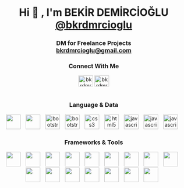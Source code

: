 <h1 align="center">Hi 👋 , I'm BEKİR DEMİRCİOĞLU<br>
<a href="https://www.instagram.com/bkrdmrcioglu/" target="blank">@bkrdmrcioglu</a>
<h3 align="center">DM for Freelance Projects<br>
<a href="mailto:bkrdmrcioglu@gmail.com">bkrdmrcioglu@gmail.com</a></h3>
</h1>
<h3 align="center">Connect With Me</h3>
<p align="center">
	<a href="mailto:bkrdmrcioglu@gmail.com" target="blank"><img align="center" src="https://limysoft.com.tr/icons/gmail.svg" alt="bkrdmrcioglu" height="30" width="40"/></a>
    <a href="https://www.instagram.com/bkrdmrcioglu/" target="blank"><img align="center" src="https://limysoft.com.tr/icons/instagram.svg" alt="bkrdmrcioglu" height="30" width="40"/></a>
	<br>
	<br>
	<h3 align="center">Language & Data</h3>
	<p align="center">
		<a href="#"><img width="40" height="40" src="https://limysoft.com.tr/icons/csharp.svg" style="max-width: 100%;margin-right: 10px;"></a>
        <a href="#"><img width="40" height="40" src="https://limysoft.com.tr/icons/react.svg" style="max-width: 100%;margin-right: 10px;"></a>
        <a href="#"><img src="https://limysoft.com.tr/icons/tailwindcss.svg" alt="bootstrap" width="40" height="40" style="max-width: 100%;margin-right: 10px;"></a>
		<a href="#"><img src="https://limysoft.com.tr/icons/bootstrap.svg" alt="bootstrap" width="40" height="40" style="max-width: 100%;margin-right: 10px;"></a>
		<a href="#"><img src="https://limysoft.com.tr/icons/css3.svg" alt="css3" width="40" height="40" style="max-width: 100%;margin-right: 10px;"></a>
		<a href="#"><img src="https://limysoft.com.tr/icons/html5.svg" alt="html5" width="40" height="40" style="max-width: 100%;margin-right: 10px;"></a>
		<a href="#"><img src="https://limysoft.com.tr/icons/javascript.svg" alt="javascript" width="40" height="40" style="max-width: 100%;margin-right: 10px;"></a>
        <a href="#"><img src="https://limysoft.com.tr/icons/sqlserver.svg" alt="javascript" width="40" height="40" style="max-width: 100%;margin-right: 10px;"></a>
        <a href="#"><img src="https://limysoft.com.tr/icons/mysql.svg" alt="javascript" width="40" height="40" style="max-width: 100%;margin-right: 10px;"></a>
	</p>
	<h3 align="center">Frameworks & Tools</h3>
	<p align="center">
    	<a href="#"><img width="40" height="40" src="https://limysoft.com.tr/icons/dotnetcore.svg" style="max-width: 100%;margin-right: 10px;margin-right: 10px;"></a>
		<a href="#"><img width="40" height="40" src="https://limysoft.com.tr/icons/nextjs.svg" style="max-width: 100%;margin-right: 10px;margin-right: 10px;"></a>
		<a href="#"><img width="40" height="40" src="https://limysoft.com.tr/icons/linux.svg" style="max-width: 100%;margin-right: 10px;"></a>
        <a href="#"><img width="40" height="40" src="https://limysoft.com.tr/icons/windows.svg" style="max-width: 100%;margin-right: 10px;"></a>
		<a href="#"><img width="40" height="40" src="https://limysoft.com.tr/icons/nginx.svg" style="max-width: 100%;margin-right: 10px;"></a>
		<a href="#"><img width="40" height="40" src="https://limysoft.com.tr/icons/visualstudio.svg" style="max-width: 100%;margin-right: 10px;"></a>
        <a href="#"><img width="40" height="40" src="https://limysoft.com.tr/icons/vscode.svg" style="max-width: 100%;margin-right: 10px;"></a>
        <a href="#"><img width="40" height="40" src="https://limysoft.com.tr/icons/ws.svg" style="max-width: 100%;margin-right: 10px;"></a>
        <a href="#"><img width="40" height="40" src="https://limysoft.com.tr/icons/dg.svg" style="max-width: 100%;margin-right: 10px;"></a>
        <a href="#"><img width="40" height="40" src="https://limysoft.com.tr/icons/iterm.svg" style="max-width: 100%;margin-right: 10px;"></a>
  <a href="#"><img width="40" height="40" src="https://limysoft.com.tr/icons/cs.svg" style="max-width: 100%;margin-right: 10px;"></a>
  <a href="#"><img width="40" height="40" src="https://limysoft.com.tr/icons/ai.svg" style="max-width: 100%;margin-right: 10px;"></a>
		<a href="#"><img width="40" height="40" src="https://limysoft.com.tr/icons/vercel.svg" style="max-width: 100%;margin-right: 10px;"></a>
        <a href="#"><img width="40" height="40" src="https://limysoft.com.tr/icons/postman.svg" style="max-width: 100%;margin-right: 10px;"></a>
        <a href="#"><img width="40" height="40" src="https://limysoft.com.tr/icons/git.svg" style="max-width: 100%;margin-right: 10px;"></a>
        <a href="#"><img width="40" height="40" src="https://limysoft.com.tr/icons/filezilla.svg" style="max-width: 100%;margin-right: 10px;"></a>
    </p>
